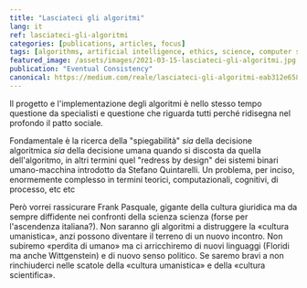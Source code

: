 ```yaml
---
title: "Lasciateci gli algoritmi"
lang: it
ref: lasciateci-gli-algoritmi
categories: [publications, articles, focus]
tags: [algorithms, artificial intelligence, ethics, science, computer science]
featured_image: /assets/images/2021-03-15-lasciateci-gli-algoritmi.jpg
publication: "Eventual Consistency"
canonical: https://medium.com/reale/lasciateci-gli-algoritmi-eab312e658f5
---
```


Il progetto e l'implementazione degli algoritmi è nello stesso tempo questione
da specialisti e questione che riguarda tutti perché ridisegna nel profondo il
patto sociale.

Fondamentale è la ricerca della "spiegabilità" *sia* della decisione
algoritmica *sia* della decisione umana quando si discosta da quella
dell'algoritmo, in altri termini quel "redress by design" dei sistemi binari
umano-macchina introdotto da Stefano Quintarelli. Un problema, per inciso,
enormemente complesso in termini teorici, computazionali, cognitivi, di
processo, etc etc

Però vorrei rassicurare Frank Pasquale, gigante della cultura giuridica ma da
sempre diffidente nei confronti della scienza scienza (forse per l'ascendenza
italiana?). Non saranno gli algoritmi a distruggere la «cultura umanistica»,
anzi possono diventare il terreno di un nuovo incontro. Non subiremo «perdita
di umano» ma ci arricchiremo di nuovi linguaggi (Floridi ma anche Wittgenstein)
e di nuovo senso politico. Se saremo bravi a non rinchiuderci nelle scatole
della «cultura umanistica» e della «cultura scientifica».
